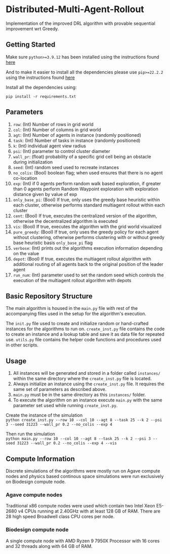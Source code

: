 # Distributed-Multi-Agent-Rollout
Implementation of the improved DRL algorithm with provable sequential improvement wrt Greedy. 

## Getting Started
Make sure `python>=3.9.12` has been installed using the instructions found [here](https://www.python.org/downloads/release/python-3100/)

And to make it easier to install all the dependencies please use `pip>=22.2.2` using the instructions found [here](https://pip.pypa.io/en/stable/installation/)

Install all the dependencies using:
```
pip install -r requirements.txt
```

## Parameters

1. `row`: (Int) Number of rows in grid world
2. `col`: (Int) Number of columns in grid world
3. `agt`: (Int) Number of agents in instance (randomly positioned)
4. `task`: (Int) Number of tasks in instance (randomly positioned)
5. `k`: (Int) individual agent view radius
6. `psi`: (Int) parameter to control cluster diameter
7. `wall_pr`: (float) probability of a specific grid cell being an obstacle during initialization
8. `seed`: (Int) random seed used to recreate instances
9. `no_colis`: (Bool) boolean flag; when used ensures that there is no agent co-location
10. `exp`: (Int) if 0 agents perform random walk based exploration, if greater than 0 agents perform Random Waypoint exploration with exploration distance given by value of exp
11. `only_base_pi`: (Bool) If true, only uses the greedy base heuristic within each cluster, otherwise performs standard multiagent rollout within each cluster
12. `cent`: (Bool) If true, executes the centralized version of the algorithm, otherwise the decentralized algorithm is executed
13. `vis`: (Bool) If true, executes the algorithm with the grid world visualized
14. `pure_greedy`: (Bool) If true, only uses the greedy policy for each agent without clustering, otherwise performs clustering with or without greedy base heuristic basis `only_base_pi` flag
15. `verbose`: (Int) prints out the algorithms execution information depending on the value
16. `depot`: (Bool) If true, executes the multiagent rollout algorithm with additional routing of all agents back to the original position of the leader agent
17. `run_num`: (Int) parameter used to set the random seed which controls the execution of the multiagent rollout algorithm with depots

## Basic Repository Structure 
The main algorithm is housed in the `main.py` file with rest of the accompanying files used in the setup for the algorithm's execution.

The `init.py` file used to create and initialize random or hand-crafted instances for the algorithms to run on. `create_inst.py` file contains the code to create an instance and a lookup table and save it as data file for repeated use. `utils.py` file contains the helper code functions and procedures used in other scripts.

## Usage

1. All instances will be generated and stored in a folder called `instances/` within the same directory where the `create_inst.py` file is located. 
2. Always initialize an instance using the `create_inst.py` file. It requires the same set of parameters as described above. 
3. `main.py` must be in the same directory as this `instances/` folder.
4. To execute the algorithm on an instance execute `main.py` with the same parameter set used while running `create_inst.py`.<br>

Create the instance of the simulation<br>
`python create_inst.py --row 10 --col 10 --agt 8 --task 25 --k 2 --psi 3 --seed 31223 --wall_pr 0.2 --no_colis --exp 4`<br>

Then run the simulation<br>
`python main.py --row 10 --col 10 --agt 8 --task 25 --k 2 --psi 3 --seed 31223 --wall_pr 0.2 --no_colis --exp 4 --vis`<br>

## Compute Information

Discrete simulations of the algorithms were mostly run on Agave compute nodes and physics based continous space simulations were run exclusively on Biodesign compute node.

### Agave compute nodes
Traditional x86 compute nodes were used which contain two Intel Xeon E5-2680 v4 CPUs running at 2.40GHz with at least 128 GB of RAM. There are 28 high speed Broadwell class CPU cores per node.

### Biodesign compute node
A single compute node with AMD Ryzen 9 7950X Processor with 16 cores and 32 threads along with 64 GB of RAM.

